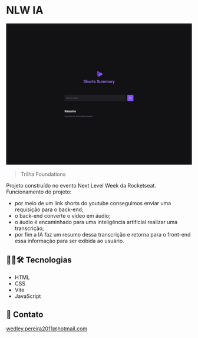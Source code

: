 # NLW IA 

![preview](./.github/preview.png)

> Trilha Foundations

Projeto construído no evento Next Level Week da Rocketseat. 
Funcionamento do projeto:
- por meio de um link shorts do youtube conseguimos enviar uma requisição para o back-end;
- o back-end converte o vídeo em áudio;
- o áudio é encaminhado para uma inteligência artificial realizar uma transcrição;
- por fim a IA faz um resumo dessa transcrição e retorna para o front-end essa informação para ser exibida ao usuário.

## 👨‍💻🛠 Tecnologias

- HTML
- CSS
- Vite
- JavaScript

## 📩 Contato

wedley.pereira2011@hotmail.com
